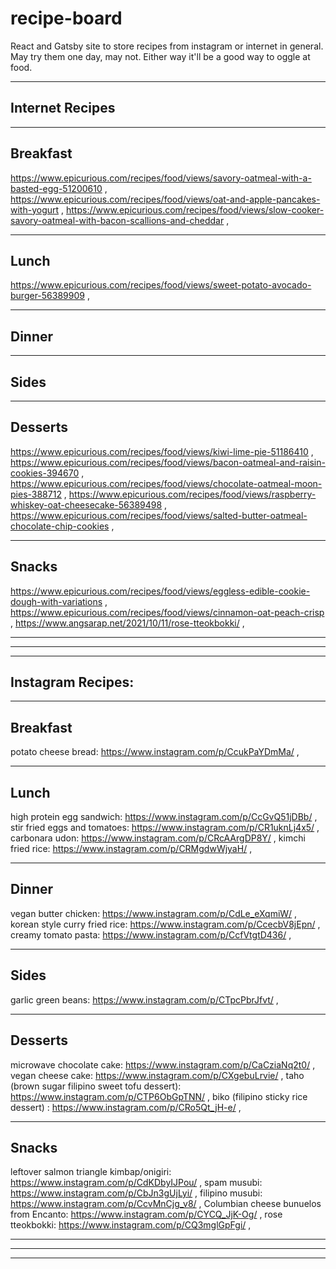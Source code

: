 # recipe-board
React and Gatsby site to store recipes from instagram or internet in general. May try them one day, may not. Either way it'll be a good way to oggle at food.

---------------------------------------------------------------------------------------------------------------------------------------------------------
Internet Recipes
---------------------------------------------------------------------------------------------------------------------------------------------------------

---------------------------------------------------------------------------------------------------------------------------------------------------------
Breakfast
---------------------------------------------------------------------------------------------------------------------------------------------------------
https://www.epicurious.com/recipes/food/views/savory-oatmeal-with-a-basted-egg-51200610 ,
https://www.epicurious.com/recipes/food/views/oat-and-apple-pancakes-with-yogurt ,
https://www.epicurious.com/recipes/food/views/slow-cooker-savory-oatmeal-with-bacon-scallions-and-cheddar ,

---------------------------------------------------------------------------------------------------------------------------------------------------------
Lunch
---------------------------------------------------------------------------------------------------------------------------------------------------------
https://www.epicurious.com/recipes/food/views/sweet-potato-avocado-burger-56389909 ,

---------------------------------------------------------------------------------------------------------------------------------------------------------
Dinner
---------------------------------------------------------------------------------------------------------------------------------------------------------

---------------------------------------------------------------------------------------------------------------------------------------------------------
Sides
---------------------------------------------------------------------------------------------------------------------------------------------------------

---------------------------------------------------------------------------------------------------------------------------------------------------------
Desserts
---------------------------------------------------------------------------------------------------------------------------------------------------------
https://www.epicurious.com/recipes/food/views/kiwi-lime-pie-51186410 ,
https://www.epicurious.com/recipes/food/views/bacon-oatmeal-and-raisin-cookies-394670 ,
https://www.epicurious.com/recipes/food/views/chocolate-oatmeal-moon-pies-388712 ,
https://www.epicurious.com/recipes/food/views/raspberry-whiskey-oat-cheesecake-56389498 ,
https://www.epicurious.com/recipes/food/views/salted-butter-oatmeal-chocolate-chip-cookies ,

---------------------------------------------------------------------------------------------------------------------------------------------------------
Snacks
---------------------------------------------------------------------------------------------------------------------------------------------------------
https://www.epicurious.com/recipes/food/views/eggless-edible-cookie-dough-with-variations ,
https://www.epicurious.com/recipes/food/views/cinnamon-oat-peach-crisp ,
https://www.angsarap.net/2021/10/11/rose-tteokbokki/ ,

---------------------------------------------------------------------------------------------------------------------------------------------------------
---------------------------------------------------------------------------------------------------------------------------------------------------------

---------------------------------------------------------------------------------------------------------------------------------------------------------
Instagram Recipes:
---------------------------------------------------------------------------------------------------------------------------------------------------------

---------------------------------------------------------------------------------------------------------------------------------------------------------
Breakfast
---------------------------------------------------------------------------------------------------------------------------------------------------------
potato cheese bread: https://www.instagram.com/p/CcukPaYDmMa/ ,

---------------------------------------------------------------------------------------------------------------------------------------------------------
Lunch
---------------------------------------------------------------------------------------------------------------------------------------------------------
high protein egg sandwich: https://www.instagram.com/p/CcGvQ51jDBb/ ,
stir fried eggs and tomatoes: https://www.instagram.com/p/CR1uknLj4x5/ ,
carbonara udon: https://www.instagram.com/p/CRcAArgDP8Y/ ,
kimchi fried rice: https://www.instagram.com/p/CRMgdwWjyaH/ ,

---------------------------------------------------------------------------------------------------------------------------------------------------------
Dinner
---------------------------------------------------------------------------------------------------------------------------------------------------------
vegan butter chicken: https://www.instagram.com/p/CdLe_eXqmiW/ ,
korean style curry fried rice: https://www.instagram.com/p/CcecbV8jEpn/ ,
creamy tomato pasta: https://www.instagram.com/p/CcfVtgtD436/ ,

---------------------------------------------------------------------------------------------------------------------------------------------------------
Sides
---------------------------------------------------------------------------------------------------------------------------------------------------------
garlic green beans: https://www.instagram.com/p/CTpcPbrJfvt/ ,

---------------------------------------------------------------------------------------------------------------------------------------------------------
Desserts
---------------------------------------------------------------------------------------------------------------------------------------------------------
microwave chocolate cake: https://www.instagram.com/p/CaCziaNq2t0/ ,
vegan cheese cake: https://www.instagram.com/p/CXgebuLrvie/ ,
taho (brown sugar filipino sweet tofu dessert): https://www.instagram.com/p/CTP6ObGpTNN/ ,
biko (filipino sticky rice dessert) : https://www.instagram.com/p/CRo5Qt_jH-e/ ,

---------------------------------------------------------------------------------------------------------------------------------------------------------
Snacks
---------------------------------------------------------------------------------------------------------------------------------------------------------
leftover salmon triangle kimbap/onigiri: https://www.instagram.com/p/CdKDbyIJPou/ ,
spam musubi: https://www.instagram.com/p/CbJn3gUjLyi/ ,
filipino musubi: https://www.instagram.com/p/CcvMnCjg_v8/ ,
Columbian cheese bunuelos from Encanto: https://www.instagram.com/p/CYCQ_JjK-Og/ ,
rose tteokbokki: https://www.instagram.com/p/CQ3mglGpFgi/ ,

---------------------------------------------------------------------------------------------------------------------------------------------------------
---------------------------------------------------------------------------------------------------------------------------------------------------------
---------------------------------------------------------------------------------------------------------------------------------------------------------




